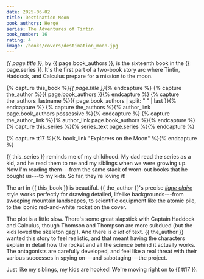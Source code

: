 ```yaml
---
date: 2025-06-02
title: Destination Moon
book_authors: Hergé
series: The Adventures of Tintin
book_number: 16
rating: 4
image: /books/covers/destination_moon.jpg
---
```


<cite class="book-title">{{ page.title }}</cite>, by <span
class="author-name">{{ page.book_authors }}</span>, is the sixteenth book in
the <span class="book-series">{{ page.series }}</span>. It's the first part of
a two-book story arc where Tintin, Haddock, and Calculus prepare for a mission
to the moon.

{% capture this_book %}<cite class="book-title">{{ page.title }}</cite>{% endcapture %}
{% capture the_author %}<span class="author-name">{{ page.book_authors }}</span>{% endcapture %}
{% capture the_authors_lastname %}<span class="author-name">{{ page.book_authors | split: " " | last }}</span>{% endcapture %}
{% capture the_authors %}{% author_link page.book_authors possessive %}{% endcapture %}
{% capture the_author_link %}{% author_link page.book_authors %}{% endcapture %}
{% capture this_series %}{% series_text page.series %}{% endcapture %}

{% capture tt17 %}{% book_link "Explorers on the Moon" %}{% endcapture %}

{{ this_series }} reminds me of my childhood. My dad read the series as a
kid, and he read them to me and my siblings when we were growing up. Now I'm
reading them---from the same stack of worn-out books that he bought us---to my
kids. So far, they're loving it!

The art in {{ this_book }} is beautiful. {{ the_author }}'s precise [_ligne
claire_][lc] style works perfectly for drawing detailed, lifelike
backgrounds---from sweeping mountain landscapes, to scientific equipment like
the atomic pile, to the iconic red-and-white rocket on the cover.

[lc]: https://en.wikipedia.org/wiki/Ligne_claire

The plot is a little slow. There's some great slapstick  with Captain Haddock
and Calculus, though Thomson and Thompson are more subdued (but the kids loved
the skeleton gag!). And there is _a lot_ of text. {{ the_author }} wanted this
story to feel realistic, and that meant having the characters explain in
detail how the rocket and all the science behind it actually works. The
antagonists are carefully developed, and feel like a real threat with their
various successes in spying on---and sabotaging---the project.

Just like my siblings, my kids are hooked! We're moving right on to {{
tt17 }}.
